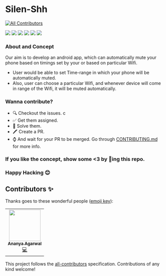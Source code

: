 # Silen-Shh
<!-- ALL-CONTRIBUTORS-BADGE:START - Do not remove or modify this section -->
[![All Contributors](https://img.shields.io/badge/all_contributors-1-orange.svg?style=flat-square)](#contributors-)
<!-- ALL-CONTRIBUTORS-BADGE:END -->

![](https://img.shields.io/badge/Flutter-Dart-blue) ![](https://img.shields.io/github/issues/Cybertron-Avneesh/Silen-Shh) ![](https://img.shields.io/github/issues-pr-closed/Cybertron-Avneesh/Silen-Shh) ![](https://img.shields.io/github/hacktoberfest/2020/Cybertron-Avneesh/Silen-Shh) ![](https://img.shields.io/github/stars/Cybertron-Avneesh/Silen-Shh?style=social) ![](https://img.shields.io/github/forks/Cybertron-Avneesh/Silen-Shh?style=social)

### About and Concept 

Our aim is to develop an android app, which can automatically mute your phone based on timings set by your or based on particular Wifi.

 - User would be able to set Time-range in which your phone will be automatically muted.
 - Also, user can choose a particular Wifi, and whenever device will come in range of the Wifi, it will be muted automatically.

### Wanna contribute?
- 🔍 Checkout the issues. c
- ✅ Get them assigned.
- 📐 Solve them.
- 🖍 Create a PR.
- ⌚ And wait for your PR to be merged.
Go through [CONTRIBUTING.md](/CONTRIBUTING.md) for more info. 

### If you like the concept, show some <3 by 🌟ing this repo.

### Happy Hacking 😊
## Contributors ✨

Thanks goes to these wonderful people ([emoji key](https://allcontributors.org/docs/en/emoji-key)):

<!-- ALL-CONTRIBUTORS-LIST:START - Do not remove or modify this section -->
<!-- prettier-ignore-start -->
<!-- markdownlint-disable -->
<table>
  <tr>
    <td align="center"><a href="https://github.com/aawizard"><img src="https://avatars3.githubusercontent.com/u/58395886?v=4" width="100px;" alt=""/><br /><sub><b>Ananya Agarwal</b></sub></a><br /><a href="https://github.com/Cybertron-Avneesh/Silen-Shh/commits?author=aawizard" title="Code">💻</a></td>
  </tr>
</table>

<!-- markdownlint-enable -->
<!-- prettier-ignore-end -->
<!-- ALL-CONTRIBUTORS-LIST:END -->

This project follows the [all-contributors](https://github.com/all-contributors/all-contributors) specification. Contributions of any kind welcome!